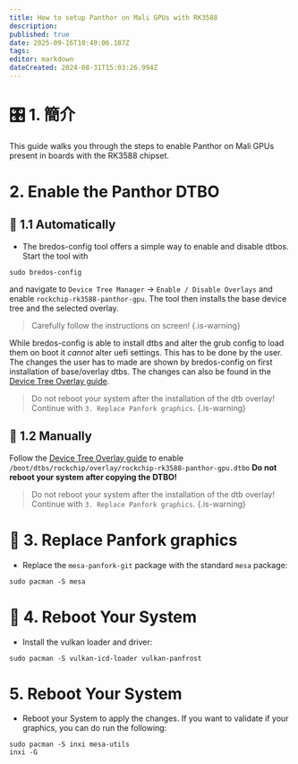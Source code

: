 ```yaml
---
title: How to setup Panthor on Mali GPUs with RK3588
description:
published: true
date: 2025-09-16T10:49:06.107Z
tags:
editor: markdown
dateCreated: 2024-08-31T15:03:26.994Z
---
```


# 🎛️ 1. 簡介

This guide walks you through the steps to enable Panthor on Mali GPUs present in boards with the RK3588 chipset.

# 2. Enable the Panthor DTBO

## 🤖 1.1 Automatically

- The bredos-config tool offers a simple way to enable and disable dtbos. Start the tool with

```
sudo bredos-config
```

and navigate to `Device Tree Manager` -> `Enable / Disable Overlays` and enable `rockchip-rk3588-panthor-gpu`. The tool then installs the base device tree and the selected overlay.

> Carefully follow the instructions on screen!
> {.is-warning}

While bredos-config is able to install dtbs and alter the grub config to load them on boot it _cannot_ alter uefi settings. This has to be done by the user. The changes the user has to made are shown by bredos-config on first installation of base/overlay dtbs. The changes can also be found in the [Device Tree Overlay guide](/how-to/how-to-enable-dtbos).

> Do not reboot your system after the installation of the dtb overlay!
> Continue with `3. Replace Panfork graphics`.
> {.is-warning}

## 🦶 1.2 Manually

Follow the [Device Tree Overlay guide](/how-to/how-to-enable-dtbos) to enable
`/boot/dtbs/rockchip/overlay/rockchip-rk3588-panthor-gpu.dtbo`
**Do not reboot your system after copying the DTBO!**

> Do not reboot your system after the installation of the dtb overlay!
> Continue with `3. Replace Panfork graphics`.
> {.is-warning}

# 🔁 3. Replace Panfork graphics

- Replace the `mesa-panfork-git` package with the standard `mesa` package:

```
sudo pacman -S mesa
```

# 🔁 4. Reboot Your System

- Install the vulkan loader and driver:

```
sudo pacman -S vulkan-icd-loader vulkan-panfrost
```

# 5. Reboot Your System

- Reboot your System to apply the changes. If you want to validate if your graphics, you can do run the following:

```
sudo pacman -S inxi mesa-utils
inxi -G
```